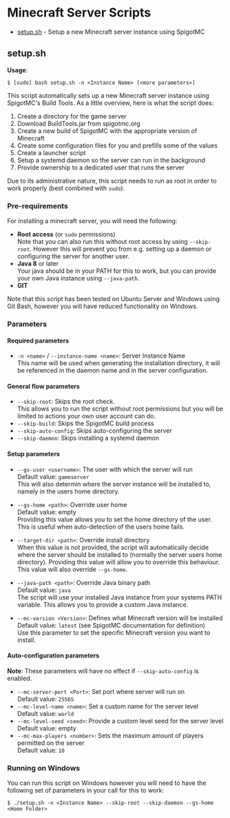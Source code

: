 # Minecraft Server Scripts
- [setup.sh](setup.sh) - Setup a new Minecraft server instance using SpigotMC

## setup.sh
**Usage**:
```
$ [sudo] bash setup.sh -n <Instance Name> [<more parameters>]
```

This script automatically sets up a new Minecraft server instance using SpigotMC's Build Tools. As a little overview, here is what the script does:

1. Create a directory for the game server
2. Download BuildTools.jar from spigotmc.org
3. Create a new build of SpigotMC with the appropriate version of Minecraft
4. Create some configuration files for you and prefills some of the values
5. Create a launcher script
6. Setup a systemd daemon so the server can run in the background
7. Provide ownership to a dedicated user that runs the server

Due to its administrative nature, this script needs to run as root in order to work properly (best combined with `sudo`).

### Pre-requirements
For installing a minecraft server, you will need the following:
- **Root access** (or `sudo` permissions)<br>
  Note that you can also run this without root access by using
  `--skip-root`. However this will prevent you from e.g. setting up
  a daemon or configuring the server for another user.
- **Java 8** or later<br>
  Your java should be in your PATH for this to work, but you can provide
  your own Java instance using `--java-path`.
- **GIT**

Note that this script has been tested on Ubuntu Server and Windows
using Git Bash, however you will have reduced functionality on Windows.

### Parameters
#### Required parameters
- `-n <name>` / `--instance-name <name>`: Server Instance Name<br>
  This name will be used when generating the installation directory,
  it will be referenced in the daemon name and in the server
  configuration.

#### General flow parameters
- `--skip-root`: Skips the root check.<br>
  This allows you to run the script without root permissions but you
  will be limited to actions your own user account can do.
- `--skip-build`: Skips the SpigotMC build process
- `--skip-auto-config`: Skips auto-configuring the server
- `--skip-daemon`: Skips installing a systemd daemon

#### Setup parameters
- `--gs-user <username>`: The user with which the server will run<br>
  Default value: `gameserver`<br>
  This will also determin where the server instance will be installed
  to, namely in the users home directory.
- `--gs-home <path>`: Override user home<br>
  Default value: empty<br>
  Providing this value allows you to set the home directory of the
  user. This is useful when auto-detection of the users home fails.
- `--target-dir <path>`: Override install directory<br>
  When this value is not provided, the script will automatically decide
  where the server should be installed to (normally the server users 
  home directory). Providing this value will allow you to override this 
  behaviour.<br>
  This value will also override `--gs-home`.

- `--java-path <path>`: Override Java binary path<br>
  Default value: `java`<br>
  The script will use your installed Java instance from your systems
  PATH variable. This allows you to provide a custom Java instance.

- `--mc-version <Version>`: Defines what Minecraft version will be
  installed<br>
  Default value: `latest` (see SpigotMC documentation for definition)<br>
  Use this parameter to set the specific Minecraft version you want to
  install.

#### Auto-configuration parameters
**Note**: These parameters will have no effect if `--skip-auto-config` is
enabled.

- `--mc-server-port <Port>`: Set port where server will run on<br>
  Default value: `25565`
- `--mc-level-name <name>`: Set a custom name for the server level<br>
  Default value: `world`
- `--mc-level-seed <seed>`: Provide a custom level seed for the server
  level<br>
  Default value: empty
- `--mc-max-players <number>`: Sets the maximum amount of players permitted
  on the server<br>
  Default value: `10`

### Running on Windows
You can run this script on Windows however you will need to have the
following set of parameters in your call for this to work:

```
$ ./setup.sh -n <Instance Name> --skip-root --skip-daemon --gs-home <Home Folder>
```

